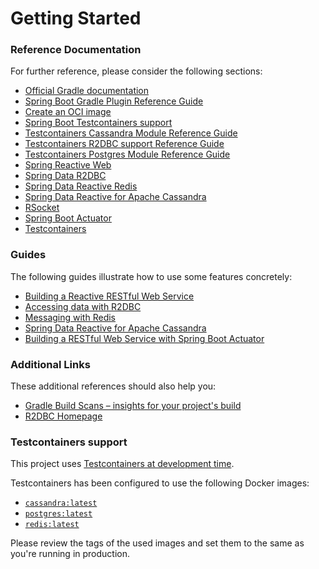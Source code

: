 # Getting Started

### Reference Documentation
For further reference, please consider the following sections:

* [Official Gradle documentation](https://docs.gradle.org)
* [Spring Boot Gradle Plugin Reference Guide](https://docs.spring.io/spring-boot/3.4.4/gradle-plugin)
* [Create an OCI image](https://docs.spring.io/spring-boot/3.4.4/gradle-plugin/packaging-oci-image.html)
* [Spring Boot Testcontainers support](https://docs.spring.io/spring-boot/3.4.4/reference/testing/testcontainers.html#testing.testcontainers)
* [Testcontainers Cassandra Module Reference Guide](https://java.testcontainers.org/modules/databases/cassandra/)
* [Testcontainers R2DBC support Reference Guide](https://java.testcontainers.org/modules/databases/r2dbc/)
* [Testcontainers Postgres Module Reference Guide](https://java.testcontainers.org/modules/databases/postgres/)
* [Spring Reactive Web](https://docs.spring.io/spring-boot/3.4.4/reference/web/reactive.html)
* [Spring Data R2DBC](https://docs.spring.io/spring-boot/3.4.4/reference/data/sql.html#data.sql.r2dbc)
* [Spring Data Reactive Redis](https://docs.spring.io/spring-boot/3.4.4/reference/data/nosql.html#data.nosql.redis)
* [Spring Data Reactive for Apache Cassandra](https://docs.spring.io/spring-boot/3.4.4/reference/data/nosql.html#data.nosql.cassandra)
* [RSocket](https://rsocket.io/)
* [Spring Boot Actuator](https://docs.spring.io/spring-boot/3.4.4/reference/actuator/index.html)
* [Testcontainers](https://java.testcontainers.org/)

### Guides
The following guides illustrate how to use some features concretely:

* [Building a Reactive RESTful Web Service](https://spring.io/guides/gs/reactive-rest-service/)
* [Accessing data with R2DBC](https://spring.io/guides/gs/accessing-data-r2dbc/)
* [Messaging with Redis](https://spring.io/guides/gs/messaging-redis/)
* [Spring Data Reactive for Apache Cassandra](https://spring.io/guides/gs/accessing-data-cassandra/)
* [Building a RESTful Web Service with Spring Boot Actuator](https://spring.io/guides/gs/actuator-service/)

### Additional Links
These additional references should also help you:

* [Gradle Build Scans – insights for your project's build](https://scans.gradle.com#gradle)
* [R2DBC Homepage](https://r2dbc.io)

### Testcontainers support

This project uses [Testcontainers at development time](https://docs.spring.io/spring-boot/3.4.4/reference/features/dev-services.html#features.dev-services.testcontainers).

Testcontainers has been configured to use the following Docker images:

* [`cassandra:latest`](https://hub.docker.com/_/cassandra)
* [`postgres:latest`](https://hub.docker.com/_/postgres)
* [`redis:latest`](https://hub.docker.com/_/redis)

Please review the tags of the used images and set them to the same as you're running in production.

